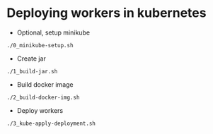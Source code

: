 # Deploying workers in kubernetes

- Optional, setup minikube

`./0_minikube-setup.sh`

- Create jar

`./1_build-jar.sh`

- Build docker image

`./2_build-docker-img.sh`

- Deploy workers

`./3_kube-apply-deployment.sh`